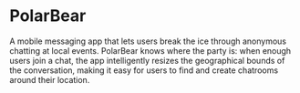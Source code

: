 PolarBear
===
A mobile messaging app that lets users break the ice through anonymous chatting at local events. PolarBear knows where the party is: when enough users join a chat, the app intelligently resizes the geographical bounds of the conversation, making it easy for users to find and create chatrooms around their location.
